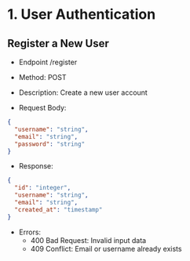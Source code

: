 # 1. User Authentication

## Register a New User

* Endpoint /register

* Method: POST

* Description: Create a new user account

* Request Body:

```json
{
  "username": "string",
  "email": "string",
  "password": "string"
}
```

* Response:

```json
{
  "id": "integer",
  "username": "string",
  "email": "string",
  "created_at": "timestamp"
}
```

* Errors:
  * 400 Bad Request: Invalid input data
  * 409 Conflict: Email or username already exists